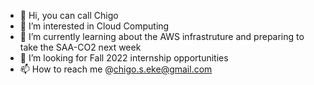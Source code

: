 - 👋 Hi, you can call Chigo
- 👀 I’m interested in Cloud Computing
- 🌱 I’m currently learning about the AWS infrastruture and preparing to take the SAA-CO2 next week
- 💞️ I’m looking for Fall 2022 internship opportunities 
- 📫 How to reach me @chigo.s.eke@gmail.com

<!---
coolchigi/coolchigi is a ✨ special ✨ repository because its `README.md` (this file) appears on your GitHub profile.
You can click the Preview link to take a look at your changes.
--->
